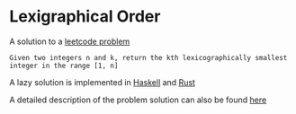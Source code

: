 # Lexigraphical Order
A solution to a [leetcode problem](https://leetcode.com/problems/k-th-smallest-in-lexicographical-order/)

```
Given two integers n and k, return the kth lexicographically smallest integer in the range [1, n]
``` 

A lazy solution is implemented in [Haskell](haskell/solution.hs) and [Rust](rust/src/main.rs)

A detailed description of the problem solution can also be found [here](https://whimsical.com/lexigraphical-order-55bFvhqotEiyaednQunLQB)
